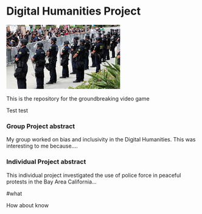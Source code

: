 # Digital Humanities Project

![police](images/police.jpeg)

This is the repository for the groundbreaking video game 

Test test

### Group Project abstract

My group worked on bias and inclusivity in the Digital Humanities. This was interesting to me because....


### Individual Project abstract


This individual project investigated the use of police force in peaceful protests in the Bay Area California... 

#what

How about know
